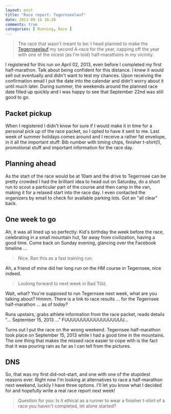 ```yaml
---
layout: post
title: "Race report: Tegernseelauf"
date: 2013-09-16 16:28
comments: true
categories: [ Running, Race ]
---
```


> The race that wasn't meant to be: I head planned to make the [Tegernseelauf](http://www.tegernseelauf.de/) my 
> second A-race for the year, capping off the year with one of the nicest (as
> I'm told) half-marathons in my vicinity.

I registered for this run on April 02, 2013, even before I completed my first
half-marathon. Talk about being confident for this distance. I knew it would
sell out eventually and didn't want to test my chances. Upon receiving the
confirmation email I put the date into the calendar and didn't worry about it
until much later. During summer, the weekends around the planned race date
filled up quickly and I was happy to see that September 22nd was still good to
go.

<!-- more -->

## Packet pickup ##
When I registered I didn't know for sure if I would make it in time for a personal
pick up of the race packet, so I opted to have it sent to me. Last week of summer holidays
comes around and I receive a rather fat envelope, in it all the important stuff: Bib number
with timing chips, finisher t-shirt(!), promotional stuff and important information for
the race day.

## Planning ahead ##
As the start of the race would be at 10am and the drive to Tegernsee can be pretty crowded
I had the brilliant idea to head out on Saturday, do a short run to scout a particular
part of the course and then camp in the van, making it for a relaxed start into the race
day. I even contacted the organizers by email to check for available parking lots. Got an
"all clear" back.

## One week to go ##
Ah, it was all lined up so perfectly: Kid's birthday the week before the race,
celebrating in a small mountain hut, far away from civilization, having a good time.
Come back on Sunday evening, glancing over the Facebook timeline ...
> Nice. Ran this as a fast training run.

Ah, a friend of mine did her long run on the HM course in Tegernsee, nice indeed.

> Looking forward to next week in Bad Tölz.

Wait, what? You're supposed to run Tegernsee next week, what are you talking about?
Hmmm. There is a link to race results ... for the Tegernsee half-marathon ... as of *today*?

Runs upstairs, grabs athlete information from the race packet, reads details "... September 15, 2013 ..."
FUUUUUUUUUUUUUUUUUU...

Turns out I put the race on the wrong weekend. Tegernsee half-marathon took place
on September 15, 2013 while I had a good time in the mountains. The one thing
that makes the missed race easier to cope with is the fact that it was pouring
rain as far as I can tell from the pictures.

## DNS ##
So, that was my first did-not-start, and one with one of the stupidest reasons ever.
Right now I'm looking at alternatives to race a half-marathon next weekend, luckily
I have three options. I'll let you know what I decided for and hopefully write a 
real race report next week!

> Question for you: Is it ethical as a runner to wear a finisher t-shirt of a race
> you haven't completed, let alone started?




